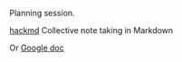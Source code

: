 Planning session.

[hackmd](
https://hackmd.io/CwQwHAzAZgnFCsBaeBGAplRwBGAGCiMAxiiogOwBMAJmiNvSDDNkA===#)
Collective note taking in Markdown

Or
[Google doc](https://docs.google.com/document/d/1oaSyqDTQGQZ446qYoi6mt7q7981ze-6CD-hl8mpXTus/edit)



